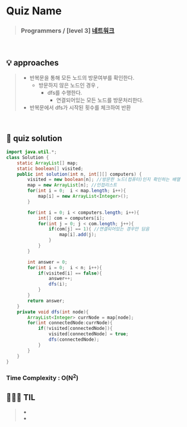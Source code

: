 # Quiz Name
> ### Programmers / [level 3] <a href = "https://school.programmers.co.kr/learn/courses/30/lessons/43162"> 네트워크 </a>

<br>

## 💡 approaches
>  - 반복문을 통해 모든 노드의 방문여부를 확인한다.
>    - 방문하지 않은 노드인 경우 ,
>      - dfs를 수행한다.
>        - 연결되어있는 모든 노드를 방문처리한다.
>  - 반복문에서 dfs가 시작된 횟수를 체크하여 반환

<br>

## 🔑 quiz solution

```java
import java.util.*;
class Solution {
    static ArrayList[] map;
    static boolean[] visited;
    public int solution(int n, int[][] computers) {
        visited = new boolean[n]; //방문한 노드(컴퓨터)인지 확인하는 배열
        map = new ArrayList[n]; //인접리스트
        for(int i = 0;  i < map.length; i++){
            map[i] = new ArrayList<Integer>();
        }

        for(int i = 0; i < computers.length; i++){
            int[] com = computers[i];
            for(int j = 0; j < com.length; j++){
                if(com[j] == 1){ //연결되어있는 경우만 담음
                    map[i].add(j);
                }
            }
        }

        int answer = 0;
        for(int i = 0;  i < n; i++){
            if(visited[i] == false){
                answer++;
                dfs(i);
            }
        }
        return answer;
    }
    private void dfs(int node){
        ArrayList<Integer> currNode = map[node];
        for(int connectedNode:currNode){
            if(!visited[connectedNode]){
                visited[connectedNode] = true;
                dfs(connectedNode);
            }
        }
    }
}
```
### Time Complexity : O(N<sup>2</sup>)
## 👩🏻‍🏫 TIL
>  -
>  -
